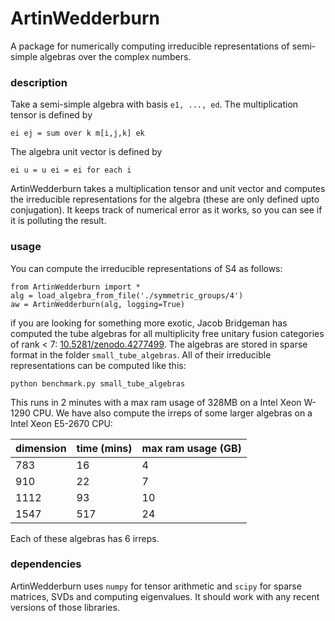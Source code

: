 # ArtinWedderburn

A package for numerically computing irreducible representations of semi-simple algebras over the complex numbers.

### description

Take a semi-simple algebra with basis `e1, ..., ed`. The multiplication tensor is defined by
```
ei ej = sum over k m[i,j,k] ek
```
The algebra unit vector is defined by
```
ei u = u ei = ei for each i
```
ArtinWedderburn takes a multiplication tensor and unit vector and computes the irreducible representations for the algebra (these are only defined upto conjugation). It keeps track of numerical error as it works, so you can see if it is polluting the result.

### usage

You can compute the irreducible representations of S4 as follows:

```
from ArtinWedderburn import *
alg = load_algebra_from_file('./symmetric_groups/4')
aw = ArtinWedderburn(alg, logging=True)
```

if you are looking for something more exotic, Jacob Bridgeman has computed the tube algebras for all multiplicity free unitary fusion categories of rank < 7: [10.5281/zenodo.4277499](https://zenodo.org/record/4277499). The algebras are stored in sparse format in the folder `small_tube_algebras`. All of their irreducible representations can be computed like this:

```
python benchmark.py small_tube_algebras
```

This runs in 2 minutes with a max ram usage of 328MB on a Intel Xeon W-1290 CPU. We have also compute the irreps of some larger algebras on a Intel Xeon E5-2670 CPU:

| dimension  | time (mins) | max ram usage (GB) |
|     ---    |     ----    |       ---          |
| 783 | 16 | 4 |
| 910 | 22 | 7 |
| 1112 | 93 | 10 |
| 1547 | 517 | 24 |

Each of these algebras has 6 irreps.

### dependencies

ArtinWedderburn uses `numpy` for tensor arithmetic and `scipy` for sparse matrices, SVDs and computing eigenvalues. It should work with any recent versions of those libraries.
